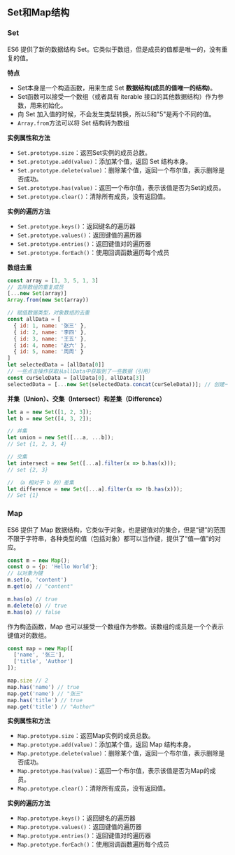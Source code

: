 ## Set和Map结构
### Set
ES6 提供了新的数据结构 Set。它类似于数组，但是成员的值都是唯一的，没有重复的值。

**特点**
+ Set本身是一个构造函数，用来生成 Set **数据结构(成员的值唯一的结构)**。
+ Set函数可以接受一个数组（或者具有 iterable 接口的其他数据结构）作为参数，用来初始化。
+ 向 Set 加入值的时候，不会发生类型转换，所以5和"5"是两个不同的值。
+ `Array.from`方法可以将 Set 结构转为数组

**实例属性和方法**
+ `Set.prototype.size`：返回Set实例的成员总数。
+ `Set.prototype.add(value)`：添加某个值，返回 Set 结构本身。
+ `Set.prototype.delete(value)`：删除某个值，返回一个布尔值，表示删除是否成功。
+ `Set.prototype.has(value)`：返回一个布尔值，表示该值是否为Set的成员。
+ `Set.prototype.clear()`：清除所有成员，没有返回值。

**实例的遍历方法**
+ `Set.prototype.keys()`：返回键名的遍历器
+ `Set.prototype.values()`：返回键值的遍历器
+ `Set.prototype.entries()`：返回键值对的遍历器
+ `Set.prototype.forEach()`：使用回调函数遍历每个成员

**数组去重**
```js
const array = [1, 3, 5, 1, 3]
// 去除数组的重复成员
[...new Set(array)]
Array.from(new Set(array))
```
```js
// 赋值数据类型，对象数组的去重
const allData = [
  { id: 1, name: '张三' },
  { id: 2, name: '李四' },
  { id: 3, name: '王五' },
  { id: 4, name: '赵六' },
  { id: 5, name: '周周' }
]
let selectedData = [allData[0]]
// 一些点击操作获取从allData中获取到了一些数据（引用）
const curSeleData = [allData[0], allData[3]]
selectedData = [...new Set(selectedData.concat(curSeleData))]; // 创建一个 set 数据结构，去重
```
**并集（Union）、交集（Intersect）和差集（Difference）**
```js
let a = new Set([1, 2, 3]);
let b = new Set([4, 3, 2]);

// 并集
let union = new Set([...a, ...b]);
// Set {1, 2, 3, 4}

// 交集
let intersect = new Set([...a].filter(x => b.has(x)));
// set {2, 3}

// （a 相对于 b 的）差集
let difference = new Set([...a].filter(x => !b.has(x)));
// Set {1}
```

### Map
ES6 提供了 Map 数据结构，它类似于对象，也是键值对的集合，但是“键”的范围不限于字符串，各种类型的值（包括对象）都可以当作键，提供了“值—值”的对应。
```js
const m = new Map();
const o = {p: 'Hello World'};
// 以对象为键
m.set(o, 'content')
m.get(o) // "content"

m.has(o) // true
m.delete(o) // true
m.has(o) // false
```
作为构造函数，Map 也可以接受一个数组作为参数。该数组的成员是一个个表示键值对的数组。
```js
const map = new Map([
  ['name', '张三'],
  ['title', 'Author']
]);

map.size // 2
map.has('name') // true
map.get('name') // "张三"
map.has('title') // true
map.get('title') // "Author"
```

**实例属性和方法**
+ `Map.prototype.size`：返回Map实例的成员总数。
+ `Map.prototype.add(value)`：添加某个值，返回 Map 结构本身。
+ `Map.prototype.delete(value)`：删除某个值，返回一个布尔值，表示删除是否成功。
+ `Map.prototype.has(value)`：返回一个布尔值，表示该值是否为Map的成员。
+ `Map.prototype.clear()`：清除所有成员，没有返回值。

**实例的遍历方法**
+ `Map.prototype.keys()`：返回键名的遍历器
+ `Map.prototype.values()`：返回键值的遍历器
+ `Map.prototype.entries()`：返回键值对的遍历器
+ `Map.prototype.forEach()`：使用回调函数遍历每个成员